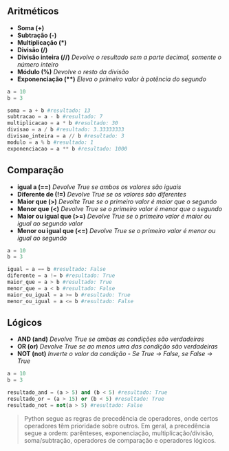 ## Aritméticos
- **Soma (+)**
- **Subtração (-)** 
- **Multiplicação (\*)**
- **Divisão (/)**
- **Divisão inteira (//)** *Devolve o resultado sem a parte decimal, somente o número inteiro*
- **Módulo (%)** *Devolve o resto da divisão*
- **Exponenciação (\*\*)** *Eleva o primeiro valor à potẽncia do segundo*

```python
a = 10
b = 3

soma = a + b #resultado: 13
subtracao = a - b #resultado: 7
multiplicacao = a * b #resultado: 30
divisao = a / b #resultado: 3.33333333
divisao_inteira = a // b #resultado: 3
modulo = a % b #resultado: 1
exponenciacao = a ** b #resultado: 1000
```

## Comparação
- **igual a (=\=)** *Devolve True se ambos os valores são iguais*
- **Diferente de (!=)** *Devolve True se os valores são diferentes*
- **Maior que (>)** *Devolte True se o primeiro valor é maior que o segundo*
- **Menor que (<)** *Devolve True se o primeiro valor é menor que o segundo*
- **Maior ou igual que (>=)** *Devolve True se o primeiro valor é maior ou igual ao segundo valor*
- **Menor ou igual que (<=)** *Devolve True se o primeiro valor é menor ou igual ao segundo*

```python
a = 10
b = 3

igual = a == b #resultado: False
diferente = a != b #resultado: True
maior_que = a > b #resultado: True
menor_que = a < b #resultado: False
maior_ou_igual = a >= b #resultado: True
menor_ou_igual = a <= b #resultado: False
```

## Lógicos
- **AND (and)** *Devolve True se ambas as condições são verdadeiras*
- **OR (or)** *Devolve True se ao menos uma das condição são verdadeiras*
- **NOT (not)** *Inverte o valor da condição - Se True -> False, se False -> True*

```python
a = 10
b = 3

resultado_and = (a > 5) and (b < 5) #resultado: True
resultado_or = (a > 15) or (b < 5) #resultado: True
resultado_not = not(a > 5) #resultado: False
```


>Python segue as regras de precedência de operadores, onde certos operadores têm prioridade sobre outros. Em geral, a precedência segue a ordem: parênteses, exponenciação, multiplicação/divisão, soma/subtração, operadores de comparação e operadores lógicos.
